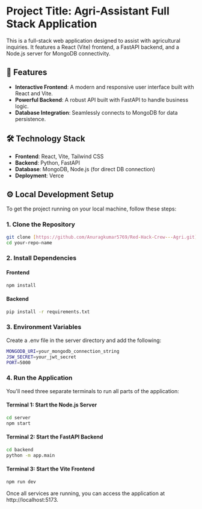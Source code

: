 # Project Title: Agri-Assistant Full Stack Application

This is a full-stack web application designed to assist with agricultural inquiries. It features a React (Vite) frontend, a FastAPI backend, and a Node.js server for MongoDB connectivity.

## 🚀 Features

* **Interactive Frontend**: A modern and responsive user interface built with React and Vite.
* **Powerful Backend**: A robust API built with FastAPI to handle business logic.
* **Database Integration**: Seamlessly connects to MongoDB for data persistence.

## 🛠️ Technology Stack

* **Frontend**: React, Vite, Tailwind CSS
* **Backend**: Python, FastAPI
* **Database**: MongoDB, Node.js (for direct DB connection)
* **Deployment**: Verce

## ⚙️ Local Development Setup

To get the project running on your local machine, follow these steps:

### 1. Clone the Repository

```bash
git clone [https://github.com/Anuragkumar5769/Red-Hack-Crew---Agri.git](https://github.com/Anuragkumar5769/Red-Hack-Crew---Agri.git)
cd your-repo-name
```
### 2. Install Dependencies
#### Frontend
```bash
npm install
```
#### Backend
```bash
pip install -r requirements.txt
```
### 3. Environment Variables
Create a .env file in the server directory and add the following:
```bash
MONGODB_URI=your_mongodb_connection_string
JSW_SECRET=your_jwt_secret
PORT=5000
```
### 4. Run the Application
You'll need three separate terminals to run all parts of the application:
#### Terminal 1: Start the Node.js Server
```bash
cd server
npm start
```
#### Terminal 2: Start the FastAPI Backend
```bash
cd backend
python -m app.main
```
#### Terminal 3: Start the Vite Frontend
```bash
npm run dev
```
Once all services are running, you can access the application at http://localhost:5173.
